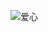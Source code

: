 
![爱心](https://github.com/hangchenchen/LOVE520/assets/133100490/bc6929ed-72dd-48ba-ab0d-4ecc53f6c2d6)

